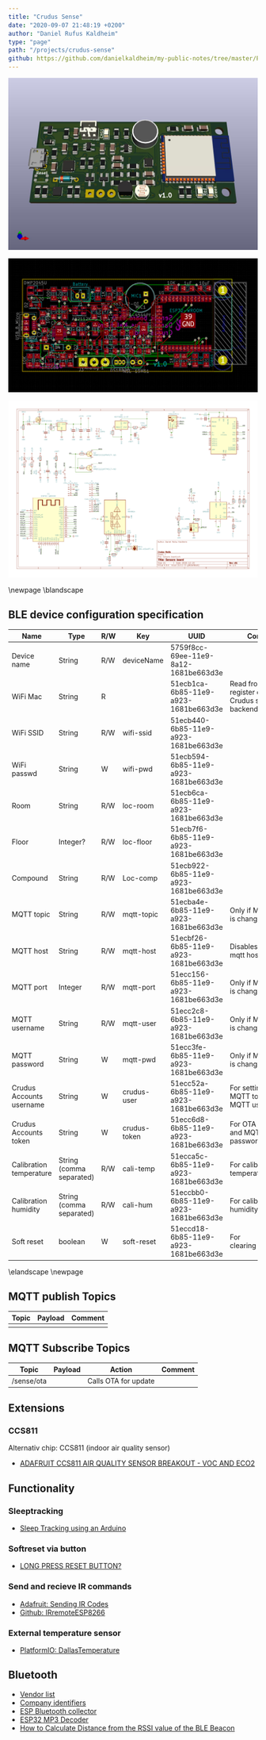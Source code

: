 ```yaml
---
title: "Crudus Sense"
date: "2020-09-07 21:48:19 +0200"
author: "Daniel Rufus Kaldheim"
type: "page"
path: "/projects/crudus-sense"
github: https://github.com/danielkaldheim/my-public-notes/tree/master/Projects/Crudus%20Sense
---
```



![Sensor board 3D](../../images/projects/crudus-sense/images/Sensor-board-3d.jpg)

![Sensor board PCB](../../images/projects/crudus-sense/images/Sensor-board-pcb.png)

![Sensor board schematics v2](../../images/projects/crudus-sense/images/Schematic.png)

\newpage
\blandscape

## BLE device configuration specification

| Name                     | Type                     | R/W | Key          | UUID                                 | Comment                                                   |
| ------------------------ | ------------------------ | --- | ------------ | ------------------------------------ | --------------------------------------------------------- |
| Device name              | String                   | R/W | deviceName   | 5759f8cc-69ee-11e9-8a12-1681be663d3e |                                                           |
| WiFi Mac                 | String                   | R   |              | 51ecb1ca-6b85-11e9-a923-1681be663d3e | Read from ESP and register device to Crudus sense backend |
| WiFi SSID                | String                   | R/W | wifi-ssid    | 51ecb440-6b85-11e9-a923-1681be663d3e |                                                           |
| WiFi passwd              | String                   | W   | wifi-pwd     | 51ecb594-6b85-11e9-a923-1681be663d3e |                                                           |
| Room                     | String                   | R/W | loc-room     | 51ecb6ca-6b85-11e9-a923-1681be663d3e |                                                           |
| Floor                    | Integer?                 | R/W | loc-floor    | 51ecb7f6-6b85-11e9-a923-1681be663d3e |                                                           |
| Compound                 | String                   | R/W | Loc-comp     | 51ecb922-6b85-11e9-a923-1681be663d3e |                                                           |
| MQTT topic               | String                   | R/W | mqtt-topic   | 51ecba4e-6b85-11e9-a923-1681be663d3e | Only if MQTT-host is changed                              |
| MQTT host                | String                   | R/W | mqtt-host    | 51ecbf26-6b85-11e9-a923-1681be663d3e | Disables default mqtt host                                |
| MQTT port                | Integer                  | R/W | mqtt-port    | 51ecc156-6b85-11e9-a923-1681be663d3e | Only if MQTT-host is changed                              |
| MQTT username            | String                   | R/W | mqtt-user    | 51ecc2c8-6b85-11e9-a923-1681be663d3e | Only if MQTT-host is changed                              |
| MQTT password            | String                   | W   | mqtt-pwd     | 51ecc3fe-6b85-11e9-a923-1681be663d3e | Only if MQTT-host is changed                              |
| Crudus Accounts username | String                   | W   | crudus-user  | 51ecc52a-6b85-11e9-a923-1681be663d3e | For setting default MQTT topic and MQTT username          |
| Crudus Accounts token    | String                   | W   | crudus-token | 51ecc6d8-6b85-11e9-a923-1681be663d3e | For OTA downloads and MQTT password / token               |
| Calibration temperature  | String (comma separated) | R/W | cali-temp    | 51ecca5c-6b85-11e9-a923-1681be663d3e | For calibrate temperature                                 |
| Calibration humidity     | String (comma separated) | R/W | cali-hum     | 51eccbb0-6b85-11e9-a923-1681be663d3e | For calibrate humidity                                    |
| Soft reset               | boolean                  | W   | soft-reset   | 51eccd18-6b85-11e9-a923-1681be663d3e | For clearing preferences                                  |

\elandscape
\newpage

## MQTT publish Topics

| Topic | Payload | Comment |
| ----- | ------- | ------- |
|       |         |         |

## MQTT Subscribe Topics

| Topic      | Payload | Action               | Comment |
| ---------- | ------- | -------------------- | ------- |
| /sense/ota |         | Calls OTA for update |         |

## Extensions

### CCS811

Alternativ chip: CCS811 (indoor air quality sensor)

- [ADAFRUIT CCS811 AIR QUALITY SENSOR BREAKOUT - VOC AND ECO2](https://www.adafruit.com/product/3566)

## Functionality

### Sleeptracking

- [Sleep Tracking using an Arduino](https://duino4projects.com/sleep-tracking-using-an-arduino/)

### Softreset via button

- [LONG PRESS RESET BUTTON?](https://www.esp8266.com/viewtopic.php?t=9558&start=8)

### Send and recieve IR commands

- [Adafruit: Sending IR Codes](https://learn.adafruit.com/using-an-infrared-library/sending-ir-codes)
- [Github: IRremoteESP8266](https://github.com/crankyoldgit/IRremoteESP8266)

### External temperature sensor

- [PlatformIO: DallasTemperature](https://platformio.org/lib/show/54/DallasTemperature/examples)

## Bluetooth

- [Vendor list](https://gitlab.com/wireshark/wireshark/raw/master/manuf)
- [Company identifiers](https://www.bluetooth.com/specifications/assigned-numbers/company-identifiers/)
- [ESP Bluetooth collector](https://github.com/tobozo/ESP32-BLECollector)
- [ESP32 MP3 Decoder](https://github.com/MrBuddyCasino/ESP32_MP3_Decoder)
- [How to Calculate Distance from the RSSI value of the BLE Beacon](https://iotandelectronics.wordpress.com/2016/10/07/how-to-calculate-distance-from-the-rssi-value-of-the-ble-beacon/)
